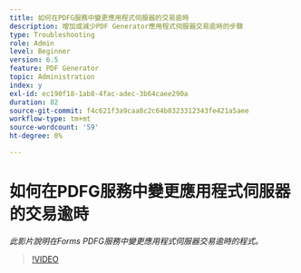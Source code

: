 ```yaml
---
title: 如何在PDFG服務中變更應用程式伺服器的交易逾時
description: 增加或減少PDF Generator應用程式伺服器交易逾時的步驟
type: Troubleshooting
role: Admin
level: Beginner
version: 6.5
feature: PDF Generator
topic: Administration
index: y
exl-id: ec190f18-1ab8-4fac-adec-3b64caee290a
duration: 82
source-git-commit: f4c621f3a9caa8c2c64b8323312343fe421a5aee
workflow-type: tm+mt
source-wordcount: '59'
ht-degree: 0%

---
```


# 如何在PDFG服務中變更應用程式伺服器的交易逾時

*此影片說明在Forms PDFG服務中變更應用程式伺服器交易逾時的程式。*

>[!VIDEO](https://video.tv.adobe.com/v/335555?quality=12&learn=on)
